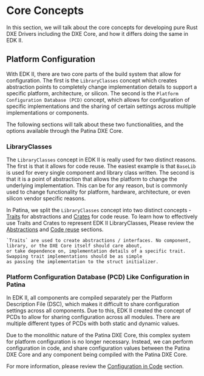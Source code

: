 # Core Concepts

In this section, we will talk about the core concepts for developing pure Rust DXE Drivers including the DXE Core, and
how it differs doing the same in EDK II.

## Platform Configuration

With EDK II, there are two core parts of the build system that allow for configuration. The first is the
`LibraryClasses` concept which creates abstraction points to completely change implementation details to support a
specific platform, architecture, or silicon. The second is the `Platform Configuration Database (PCD)` concept, which
allows for configuration of specific implementations and the sharing of certain settings across multiple
implementations or components.

The following sections will talk about these two functionalities, and the options available through the Patina DXE Core.

### LibraryClasses

The `LibraryClasses` concept in EDK II is really used for two distinct reasons. The first is that it allows for code
reuse. The easiest example is that `BaseLib` is used for every single component and library class written. The second
is that it is a point of abstraction that allows the platform to change the underlying implementation. This can be for
any reason, but is commonly used to change functionality for platform, hardware, architecture, or even silicon vendor
specific reasons.

In Patina, we split the `LibraryClasses` concept into two distinct concepts - [Traits](https://blog.rust-lang.org/2015/05/11/traits.html)
for abstractions and [Crates](https://doc.rust-lang.org/book/ch07-01-packages-and-crates.html)
for code reuse. To learn how to effectively use Traits and Crates to represent EDK II
LibraryClasses, Please review the [Abstractions](dev/principles/abstractions.md) and [Code reuse](dev/principles/reuse.md)
sections.

```admonish important
`Traits` are used to create abstractions / interfaces. No component, library, or the DXE Core itself should care about,
or take dependence on, implementation details of a specific trait. Swapping trait implementations should be as simple
as passing the implementation to the struct initializer.
```

### Platform Configuration Database (PCD) Like Configuration in Patina

In EDK II, all components are compiled separately per the Platform Description File (DSC), which makes it difficult to
share configuration settings across all components. Due to this, EDK II created the concept of PCDs to allow for
sharing configuration across all modules. There are multiple different types of PCDs with both static and dynamic
values.

Due to the monolithic nature of the Patina DXE Core, this complex system for platform configuration is no longer
necessary. Instead, we can perform configuration in code, and share configuration values between the Patina DXE Core
and any component being compiled with the Patina DXE Core.

For more information, please review the [Configuration in Code](dev/principles/config.md) section.
